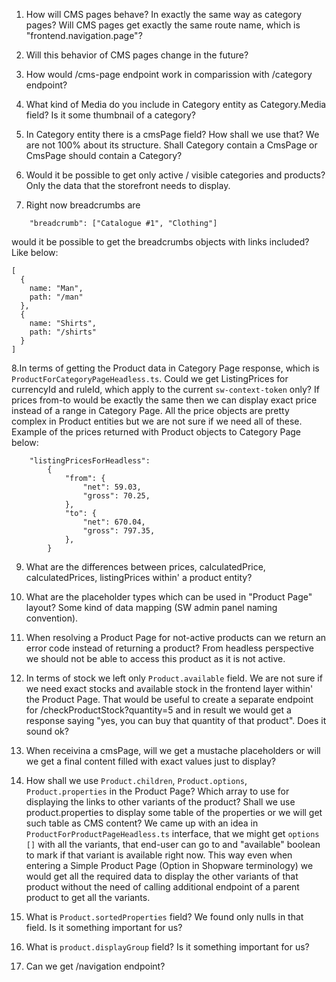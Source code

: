 1. How will CMS pages behave? In exactly the same way as category pages? Will CMS pages get exactly the same route name, which is "frontend.navigation.page"?

2. Will this behavior of CMS pages change in the future?

3. How would /cms-page endpoint work in comparission with /category endpoint?

4. What kind of Media do you include in Category entity as Category.Media field? Is it some thumbnail of a category?

5. In Category entity there is a cmsPage field? How shall we use that? We are not 100% about its structure. Shall Category contain a CmsPage or CmsPage should contain a Category?

6. Would it be possible to get only active / visible categories and products? Only the data that the storefront needs to display.

7. Right now breadcrumbs are 

```
    "breadcrumb": ["Catalogue #1", "Clothing"]
```

would it be possible to get the breadcrumbs objects with links included? Like below:

```
[
  {
    name: "Man",
    path: "/man"        
  },  
  {
    name: "Shirts",
    path: "/shirts"
  }
]
```

8.In terms of getting the Product data in Category Page response, which is `ProductForCategoryPageHeadless.ts`. Could we get ListingPrices for currencyId and ruleId, which apply to the current `sw-context-token` only? If prices from-to would be exactly the same then we can display exact price instead of a range in Category Page. All the price objects are pretty complex in Product entities but we are not sure if we need all of these. Example of the prices returned with Product objects to Category Page below:

```
    "listingPricesForHeadless": 
        {
            "from": {                 
                "net": 59.03,
                "gross": 70.25,
            },
            "to": {
                "net": 670.04,
                "gross": 797.35,
            },
        }
```

9. What are the differences between prices, calculatedPrice, calculatedPrices, listingPrices within' a product entity?

10. What are the placeholder types which can be used in "Product Page" layout? Some kind of data mapping (SW admin panel naming convention).

11. When resolving a Product Page for not-active products can we return an error code instead of returning a product? From headless perspective we should not be able to access this product as it is not active.

12. In terms of stock we left only `Product.available` field. We are not sure if we need exact stocks and available stock in the frontend layer within' the Product Page. That would be useful to create a separate endpoint for /checkProductStock?quantity=5 and in result we would get a response saying "yes, you can buy that quantity of that product". Does it sound ok?

13. When receivina a cmsPage, will we get a mustache placeholders or will we get a final content filled with exact values just to display?

14. How shall we use `Product.children`, `Product.options`, `Product.properties` in the Product Page? Which array to use for displaying the links to other variants of the product? Shall we use product.properties to display some table of the properties or we will get such table as CMS content? We came up with an idea in `ProductForProductPageHeadless.ts` interface, that we might get `options []` with all the variants, that end-user can go to and "available" boolean to mark if that variant is available right now. This way even when entering a Simple Product Page (Option in Shopware terminology) we would get all the required data to display the other variants of that product without the need of calling additional endpoint of a parent product to get all the variants. 

15. What is `Product.sortedProperties` field? We found only nulls in that field. Is it something important for us?

16. What is `product.displayGroup` field? Is it something important for us?

17. Can we get /navigation endpoint?
